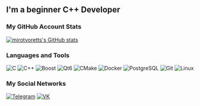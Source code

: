 ## I'm a beginner С++ Developer

### My GitHub Account Stats

[![mirotvoretts's GitHub stats](https://github-readme-stats.vercel.app/api?username=mirotvoretts&theme=dark&show_icons=true&icon_color=FFFFFF)](https://github.com/anuraghazra/github-readme-stats)

### Languages and Tools

![C](https://img.shields.io/badge/C-black?style=for-the-badge&logo=c&logoColor=white)
![C++](https://img.shields.io/badge/C++-black?style=for-the-badge&logo=c%2B%2B)
![Boost](https://img.shields.io/badge/Boost-000000?style=for-the-badge&logo=boost&logoColor=white)
![Qt6](https://img.shields.io/badge/Qt6-black?style=for-the-badge&logo=qt&logoColor=white)
![CMake](https://img.shields.io/badge/CMake-black?style=for-the-badge&logo=cmake&logoColor=white)
![Docker](https://img.shields.io/badge/Docker-black?style=for-the-badge&logo=docker&logoColor=white)
![PostgreSQL](https://img.shields.io/badge/PostgreSQL-black?style=for-the-badge&logo=postgresql&logoColor=white)
![Git](https://img.shields.io/badge/Git-black?style=for-the-badge&logo=git&logoColor=white)
![Linux](https://img.shields.io/badge/Linux-black?style=for-the-badge&logo=linux&logoColor=white)

### My Social Networks

[![Telegram](https://img.shields.io/badge/Telegram-black?style=for-the-badge&logo=telegram&logoColor=white)](https://t.me/illidvn)
[![VK](https://img.shields.io/badge/VK-black?style=for-the-badge&logo=vk&logoColor=white)](https://vk.com/id261942694)
